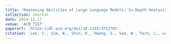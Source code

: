 ```yaml
---
title: "Reasoning Abilities of Large Language Models: In-Depth Analysis on the Abstraction and Reasoning Corpus"
collection: Journal
date: 2024-12-17
venue: 'ACM TIST'
paperurl: 'https://dl.acm.org/doi/10.1145/3712701'
citation: 'Lee, S., Sim, W., Shin, D., Hwang, S., Seo, W., Park, J., Lee, S., Kim, S., & Kim, S. (2024). Reasoning Abilities of Large Language Models: In-Depth Analysis on the Abstraction and Reasoning Corpus. ACM TIST (accepted).'
---
```


